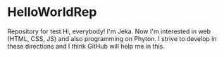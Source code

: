 # HelloWorldRep
Repository for test
Hi, everybody!
I'm Jeka. Now I'm interested in web (HTML, CSS, JS) and also programming on Phyton.
I strive to develop in these directions and I think GitHub will help me in this.
